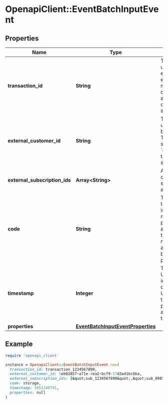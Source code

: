 # OpenapiClient::EventBatchInputEvent

## Properties

| Name | Type | Description | Notes |
| ---- | ---- | ----------- | ----- |
| **transaction_id** | **String** | This field represents a unique identifier for the event. It is crucial for ensuring idempotency, meaning that each event can be uniquely identified and processed without causing any unintended side effects. |  |
| **external_customer_id** | **String** | The customer external unique identifier (provided by your own application). This field is optional if you send the &#x60;external_subscription_ids&#x60;, targeting a specific subscription. | [optional] |
| **external_subscription_ids** | **Array&lt;String&gt;** | Array of unique identifiers of the targeted subscriptions within your application. |  |
| **code** | **String** | The code that identifies a targeted billable metric. It is essential that this code matches the &#x60;code&#x60; property of one of your active billable metrics. If the provided code does not correspond to any active billable metric, it will be ignored during the process. |  |
| **timestamp** | **Integer** | This field captures the Unix timestamp in seconds indicating the occurrence of the event in Coordinated Universal Time (UTC). If this timestamp is not provided, the API will automatically set it to the time of event reception. | [optional] |
| **properties** | [**EventBatchInputEventProperties**](EventBatchInputEventProperties.md) |  | [optional] |

## Example

```ruby
require 'openapi_client'

instance = OpenapiClient::EventBatchInputEvent.new(
  transaction_id: transaction_1234567890,
  external_customer_id: 5eb02857-a71e-4ea2-bcf9-57d3a41bc6ba,
  external_subscription_ids: [&quot;sub_1234567890&quot;,&quot;sub_0987654321&quot;],
  code: storage,
  timestamp: 1651240791,
  properties: null
)
```

